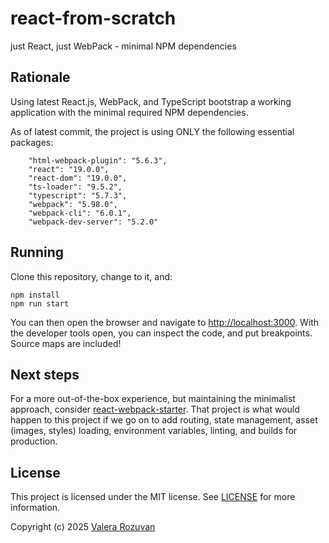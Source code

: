 # react-from-scratch

just React, just WebPack - minimal NPM dependencies

## Rationale

Using latest React.js, WebPack, and TypeScript bootstrap a working application with the minimal required NPM dependencies.

As of latest commit, the project is using ONLY the following essential packages:

```text
    "html-webpack-plugin": "5.6.3",
    "react": "19.0.0",
    "react-dom": "19.0.0",
    "ts-loader": "9.5.2",
    "typescript": "5.7.3",
    "webpack": "5.98.0",
    "webpack-cli": "6.0.1",
    "webpack-dev-server": "5.2.0"
```

## Running

Clone this repository, change to it, and:

```shell
npm install
npm run start
```

You can then open the browser and navigate to [http://localhost:3000](http://localhost:3000). With the developer tools open, you can inspect the code, and put breakpoints. Source maps are included!

## Next steps

For a more out-of-the-box experience, but maintaining the minimalist approach, consider [react-webpack-starter](https://github.com/valera-rozuvan/react-webpack-starter). That project is what would happen to this project if we go on to add routing, state management, asset (images, styles) loading, environment variables, linting, and builds for production.

## License

This project is licensed under the MIT license. See [LICENSE](LICENSE) for more information.

Copyright (c) 2025 [Valera Rozuvan](https://valera.rozuvan.net/)
